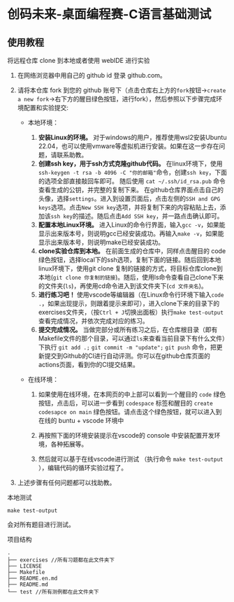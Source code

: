 # 创码未来-桌面编程赛-C语言基础测试

## 使用教程

将远程仓库 clone 到本地或者使用 webIDE 进行实验

1. 在网络浏览器中用自己的 github id 登录 github.com。
2. 请将本仓库 fork 到您的 github 账号下（点击仓库右上方的`fork`按钮->`create a new fork`->右下方的醒目绿色按钮，进行fork），然后参照以下步骤完成环境配置和实验提交:
   - 本地环境：

     1.  **安装Linux的环境。** 对于windows的用户，推荐使用wsl2安装Ubuntu 22.04，也可以使用vmware等虚拟机进行安装。如果在这一步存在问题，请联系助教。
     2.  **创建ssh key，用于ssh方式克隆github代码。** 在linux环境下，使用`ssh-keygen -t rsa -b 4096 -C "你的邮箱"`命令，创建`ssh key`，下面的选项全部直接敲回车即可。 随后使用 `cat ~/.ssh/id_rsa.pub` 命令查看生成的公钥，并完整的复制下来。 在github仓库界面点击自己的头像，选择`settings`。进入到设置页面后，点击左侧的`SSH and GPG keys`选项。点击`New SSH key`选项，并将复制下来的内容粘贴上去，添加该`ssh key`的描述。随后点击`Add SSH key`，并一路点击确认即可。
     3.  **配置本地Linux环境。** 进入Linux的命令行界面，输入`gcc -v`，如果能显示出来版本号，则说明gcc已经安装成功。再输入`make -v`，如果能显示出来版本号，则说明make已经安装成功。
     4.  **clone实验仓库到本地。** 在前面生成的仓库中，同样点击醒目的 code 绿色按钮，选择local下的ssh选项，复制下面的链接。随后回到本地linux环境下，使用git clone 复制的链接的方式，将目标仓库clone到本地(`git clone 你复制的链接`)。随后，使用ls命令查看自己clone下来的文件夹(`ls`)，再使用cd命令进入到该文件夹下(`cd 文件夹名`)。
     5.  **进行练习吧！** 使用vscode等编辑器（在Linux命令行环境下输入`code .`，如果出现提示，则跟着提示来即可），进入clone下来的目录下的exercises文件夹，（按`Ctrl + J`切换出面板）执行`make test-output`查看完成情况，并依次完成对应的练习。
     6.  **提交完成情况。** 当做完部分或所有练习之后，在仓库根目录（即有Makefile文件的那个目录，可以通过`ls`来查看当前目录下有什么文件）下执行 `git add .;` `git commit -m "update";` `git push` 命令，把更新提交到Github的CI进行自动评测。你可以在github仓库页面的actions页面，看到你的CI提交结果。

   - 在线环境：

     1. 如果使用在线环境，在本网页的中上部可以看到一个醒目的 `code` 绿色按钮，点击后，可以进一步看到 `codespace` 标签和醒目的 `create codesapce on main` 绿色按钮。请点击这个绿色按钮，就可以进入到在线的 buntu + vscode 环境中

     2. 再按照下面的环境安装提示在vscode的 console 中安装配置开发环境，各种拓展等。

     3. 然后就可以基于在线vscode进行测试 （执行命令 `make test-output` ），编辑代码的循环实验过程了。

3. 上述步骤有任何问题都可以找助教。





本地测试

```
make test-output
```

会对所有题目进行测试。







项目结构

```
.
├── exercises //所有习题都在此文件夹下
├── LICENSE
├── Makefile 
├── README.en.md
├── README.md
└── test //所有测例都在此文件夹下
```
